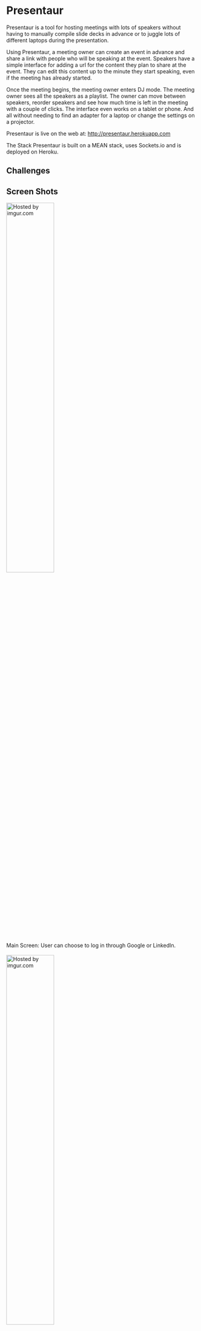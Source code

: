 Presentaur
==========

Presentaur is a tool for hosting meetings with lots of speakers without having to manually compile slide decks in advance or to juggle lots of different laptops during the presentation. 

Using Presentaur, a meeting owner can create an event in advance and share a link with people who will be speaking at the event. Speakers have a simple interface for adding a url for the content they plan to share at the event. They can edit this content up to the minute they start speaking, even if the meeting has already started. 

Once the meeting begins, the meeting owner enters DJ mode. The meeting owner sees all the speakers as a playlist. The owner can move between speakers, reorder speakers and see how much time is left in the meeting with a couple of clicks. The interface even works on a tablet or phone. And all without needing to find an adapter for a laptop or change the settings on a projector.

Presentaur is live on the web at: http://presentaur.herokuapp.com

The Stack
Presentaur is built on a MEAN stack, uses Sockets.io and is deployed on Heroku.

<h2>Challenges</h2>

<h2>Screen Shots</h2>
<img width="50%" height="50%" src="http://i.imgur.com/2LR4Rab.png" title="Hosted by imgur.com"/>
<br>
Main Screen: User can choose to log in through Google or LinkedIn.
<br>
<br>
<img width="50%" height="50%" src="http://i.imgur.com/gwjAkDx.png" title="Hosted by imgur.com"/>
<br>
Dashboard View: Once logged in user is redirected to their dashboard view where they can create new Presentaurs, view Presentaurs in which they are speaking, hosting or both.
<br>
<br>
<img width="50%" height="50%" src="http://i.imgur.com/UCjYUyH.png" title="Hosted by imgur.com"/>
<br>
Add Content View: Presenters who have received an invitation to speak are able to add their content url from this screen.
<br>
<br>
<img width="50%" height="50%" src="http://i.imgur.com/xvqVYUf.png" title="Hosted by imgur.com"/>
<br>
Host / DJ Control View: From this screen the host of the Presentaur has the ability to control flow
<br>
<br>
<img width="50%" height="50%" src="http://i.imgur.com/j3rLMJX.png" title="Hosted by imgur.com"/>
<br>
Audience View: The computer connected to the projector will see this page with the speaker's content url. When the Presentaur is started from the Host View, the content will increase to full screen.


<b>Team</b>
<br><a href='http://github.com/KyleW'>Kyle Warneck</a>
<br><a href='http://github.com/ehannum'>Eric Hannum</a>
<br><a href='http://github.com/brannonlucas'>Brannon Lucas</a>

